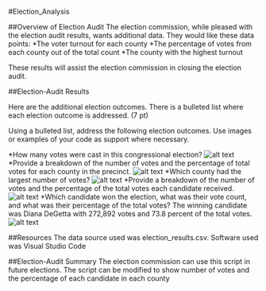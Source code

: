 #Election_Analysis

##Overview of Election Audit
The election commission, while pleased with the election audit results, wants additional data. 
They would like these data points:
*The voter turnout for each county
*The percentage of votes from each county out of the total count
*The county with the highest turnout

These results will assist the election commission in closing the election audit.

##Election-Audit Results

Here are the additional election outcomes.
There is a bulleted list where each election outcome is addressed. (7 pt)

Using a bulleted list, address the following election outcomes. Use images or examples of your code as support where necessary.

*How many votes were cast in this congressional election?
![alt text]()
*Provide a breakdown of the number of votes and the percentage of total votes for each county in the precinct.
![alt text]()
*Which county had the largest number of votes?
![alt text]()
*Provide a breakdown of the number of votes and the percentage of the total votes each candidate received.
![alt text]()
*Which candidate won the election, what was their vote count, and what was their percentage of the total votes?
The winning candidate was Diana DeGetta with 272,892 votes and 73.8 percent of the total votes.
![alt text]()

##Resources
The data source used was election_results.csv. Software used was Visual Studio Code

##Election-Audit Summary
The election commission can use this script in future elections. 
The script can be modified to show number of votes and the percentage of each candidate in each county

 


